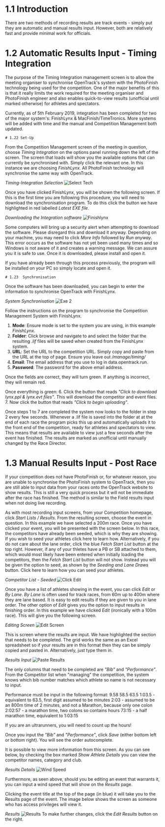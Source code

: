<!-- TITLE: Training Manual - Results Recording - Track Events -->

# 1.1 Introduction
There are two methods of recording results are track events - simply put they are automatic and manual results input. However, both are relatively fast and provide minimal work for officials. 
# 1.2 Automatic Results Input - Timing Integration
The purpose of the Timing Integration management screen is to allow the meeting organiser to synchronise OpenTrack's system with the PhotoFinish technology being used for the competition. One of the major benefits of this is that it really limits the work required for the meeting organiser and PhotoFinish engineer and also enables quick-to-view results (unofficial until marked otherwise) for athletes and spectators.

Currently, as of 5th February 2019, integration has been completed for two of the major system's: FinishLynx & MacFinish/TimeTronics. More systems will be added with time and the manual and Competition Management both updated. 

	# 1.22 Set-Up
From the Competition Management screen of the meeting in question, choose *Timing Integration* on the options panel running down the left of the screen. The screen that loads will show you the available options that can currently be synchronised with. Simply click the relevant one. In this instance we are choosing *FinishLynx.* All PhotoFinish technology will synchronise the same way with OpenTrack.

*Timing-Integration Selection*
![Select Tech](/uploads/timing-integration/select-tech.png "Select Tech")

Once you have clicked FinishLynx, you will be shown the following screen. If this is the first time you are following this procedure, you will need to download the synchronisation program. To do this click the button we have highlighted in red labelled *Latest EXE file*. 

*Downloading the Integration software*
![Finishlynx](/uploads/timing-integration/finishlynx.png "Finishlynx")

Some computers will bring up a security alert when attempting to download the software. Please disregard this and download it anyway. Depending on your machine, you may need to click *More Info* followed by *Run anyway*. This error occurs as the software has not yet been used many times and so Windows is not aware of it and creates a warning message. We can assure you it is safe to use. Once it is downloaded, please install and open it.

If you have already been through this process previously, the program will be installed on your PC so simply locate and open it. 

	# 1.23  Synchronisation
Once the software has been downloaded, you can begin to enter the information to synchronise OpenTrack with FinishLynx. 

*System Synchronisation*
![Exe 2](/uploads/timing-integration/exe-2.png "Exe 2")

Follow the instructions on the program to synchronise the Competition Management System with FinishLynx. 

1. **Mode**: Ensure mode is set to the system you are using, in this example *FinishLynx*. 
2. **Folder**: Click browse and navigate to and select the folder that the resulting *.lif* files will be saved when created from the FinishLynx system.
3. **URL**: Set the URL to the competition URL. Simply copy and paste from the URL at the top of page. Ensure you leave out */manage/timing/*
4. **Email**: The email address that you use to log in data.opentrack.run. 
5. **Password**: The password for the above email address.

Once the fields are correct, they will turn green. If anything is incorrect, they will remain red. 

Once everything is green:
6. Click the button that reads *"Click to download lynx.ppl & lynx.evt files"*. This will download the competitor and event files. 
7. Now click the button that reads *"Click to begin uploading"*. 

Once steps 1 to 7 are completed the system now looks to the folder in step 2 every few seconds. Whenever a .lif file is saved into the folder at at the end of each race the program picks this up and automatically uploads it to the front end of the competition, ready for athletes and spectators to view. This means that results are available to view just a few seconds after the event has finished. The results are marked as unofficial until manually changed by the Race Director.

# 1.3 Manual Results Input - Post Race
If your competition does not have PhotoFinish or, for whatever reason, you are unable to synchronise the PhotoFinish system to OpenTrack, then you are still able to input data from your races onto the OpenTrack website to show results. This is still a very quick process but it will not be immediate after the race has finished. The method is similar to the Field results input when not doing live recording. 

As with most recording input screens, from your Competition homepage, click *Start Lists / Results*. From the resulting screen, choose the event in question. In this example we have selected a 200m race. Once you have clicked your event, you will be presented with the screen below. In this race, the competitors have already been seeded, which is why they are showing. If you wish to seed your athletes click here to learn how. Alternatively, if you do not care about the lane order, click the blue *Fetch Start List* button at the top right. However, if any of your thletes have a PB or SB attached to them, which would most likely have been entered when initially loading the competitors, then the *Fetch Start List* button will not show. Instead you will be given the option to seed, as shown by the *Seeding and Lane Draws* button. Click here to learn how you can seed your athletes. 

*Competitor List - Seeded*
![Click Edit](/uploads/track-results/click-edit.png "Click Edit")

Once you have a list of athletes showing in the event, you can click *Edit* or *By Lane*. *By Lane* is often used for track races, from 60m up to 400m where they are lane based. It is easy to edit results if they are given to you in lane order. The other option of *Edit* gives you the option to input results in finishing order. In this example we have clicked *Edit* (ironically with a 100m race). This will give you the following screen. 

*Editing Screen*
![Edit Screen](/uploads/track-results/edit-screen.png "Edit Screen")

This is screen where the results are input. We have highlighted the section that needs to be completed. The grid works the same as an Excel spreadsheet so if your results are in this format then they can be simply copied and pasted in. Alternatively, just type them in.

*Results Input*
![Paste Results](/uploads/track-results/paste-results.png "Paste Results")

The only columns that need to be completed are *"Bib"* and *"Performance"*. From the Competitor list when "managing" the competition, the system knows which bib number matches which athlete so name is not necessary to input. 

Performance must be input in the following format:
9.58
58.5
63.5
1:03.5 - equivalent to 63.5, first digit assumed to be minutes
2:03 - assumed to be an 800m time of 2 minutes, and not a Marathon, because only one colon
2:02:57 - a marathon time, two colons so contains hours
73:15 - a half marathon time, equivalent to 1:03:15

If you are an ultrarunners, you will need to count up the hours!

Once you input the *"Bib"* and *"Performance"*, click *Save* (either bottom left or bottom right). You will see the order autocomplete.

It is possible to view more information from this screen. As you can see below, by checking the box marked *Show Athlete Details* you can view the competitor names, category and club. 

*Results Details*
![Wind Speed](/uploads/track-results/wind-speed.png "Wind Speed")

Furthermore, as seen above, should you be editing an event that warrants it, you can input a wind speed that will show on the *Results* page. 

Clicking the event title at the top of the page (in blue) it will take you to the Results page of the event. The image below shows the screen as someone who has access privileges will view it. 

*Results*
![Results](/uploads/track-results/results.png "Results")
 To make further changes, click the *Edit Results* button on the right. 
